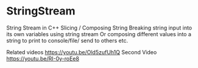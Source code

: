 # StringStream
String Stream in C++ Slicing / Composing String Breaking string input into its own variables using string stream Or composing different values into a string to print to console/file/ send to others etc. 


Related videos 
https://youtu.be/Old5zufUh1Q
Second Video
https://youtu.be/RI-0y-roEe8
